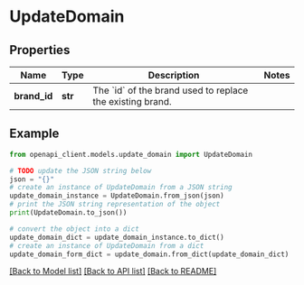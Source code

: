 # UpdateDomain


## Properties

Name | Type | Description | Notes
------------ | ------------- | ------------- | -------------
**brand_id** | **str** | The &#x60;id&#x60; of the brand used to replace the existing brand. | 

## Example

```python
from openapi_client.models.update_domain import UpdateDomain

# TODO update the JSON string below
json = "{}"
# create an instance of UpdateDomain from a JSON string
update_domain_instance = UpdateDomain.from_json(json)
# print the JSON string representation of the object
print(UpdateDomain.to_json())

# convert the object into a dict
update_domain_dict = update_domain_instance.to_dict()
# create an instance of UpdateDomain from a dict
update_domain_form_dict = update_domain.from_dict(update_domain_dict)
```
[[Back to Model list]](../README.md#documentation-for-models) [[Back to API list]](../README.md#documentation-for-api-endpoints) [[Back to README]](../README.md)


